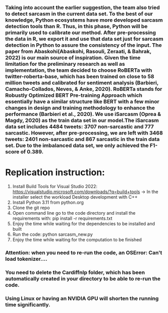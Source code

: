 ### Taking into account the earlier suggestion, the team also tried to detect sarcasm in the current data set. To the best of our knowledge, Python ecosystems have more developed sarcasm detection tools than R. Thus, in this phase, Python will be primarily used to calibrate our method. After pre-processing the data in R, we export it and use that data set just for sarcasm detection in Python to assure the consistency of the input. The paper from Abaskohi(Abaskohi, Rasouli, Zeraati, & Bahrak, 2022) is our main source of inspiration. Given the time limitation for the preliminary research as well as implementation, the team decided to choose RoBERTa with twitter-roberta-base, which has been trained on close to 58 million tweets and calibrated for sentiment analysis (Barbieri, Camacho-Collados, Neves, & Anke, 2020). RoBERTa stands for Robustly Optimized BERT Pre-training Approach which essentially have a similar structure like BERT with a few minor changes in design and training methodology to enhance the performance (Barbieri et al., 2020). We use iSarcasm (Oprea & Magdy, 2020) as the train data set in our model.The iSarcasm data set includes 4484 tweets: 3707 non-sarcastic and 777 sarcastic. However, after pre-processing, we are left with 3468 tweets: 2401 non-sarcastic and 867 sarcastic in the train data set. Due to the imbalanced data set, we only achieved the F1-score of 0.389.

# Replication instruction:
1. Install Build Tools for Visual Studio 2022: https://visualstudio.microsoft.com/downloads/?q=build+tools
   -> In the installer select the workload Desktop development with C++
2. Install Python 3.11 from python.org
3. Clone the git repo
4. Open command line go to the code directory and install the requirements with: pip install -r requirements.txt
5. Enjoy the time while waiting for the dependencies to be installed and built
5. Run the code: python sarcasm_new.py
6. Enjoy the time while waiting for the computation to be finished
### Attention: when you need to re-run the code, an OSError: Can't load tokenizer.... 
### You need to delete the Cardiffnlp folder, which has been automatically created in your directory to be able to re-run the code.
### Using Linux or having an NVIDIA GPU will shorten the running time significantly. 
